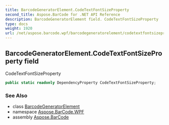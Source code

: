 ```yaml
---
title: BarcodeGeneratorElement.CodeTextFontSizeProperty
second_title: Aspose.BarCode for .NET API Reference
description: BarcodeGeneratorElement field. CodeTextFontSizeProperty
type: docs
weight: 1920
url: /net/aspose.barcode.wpf/barcodegeneratorelement/codetextfontsizeproperty/
---
```

## BarcodeGeneratorElement.CodeTextFontSizeProperty field

CodeTextFontSizeProperty

```csharp
public static readonly DependencyProperty CodeTextFontSizeProperty;
```

### See Also

* class [BarcodeGeneratorElement](../)
* namespace [Aspose.BarCode.WPF](../../../aspose.barcode.wpf/)
* assembly [Aspose.BarCode](../../../)


